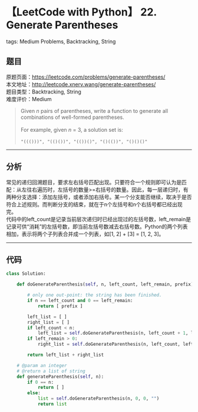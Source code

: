 # 【LeetCode with Python】 22. Generate Parentheses
tags: Medium Problems, Backtracking, String

## 题目
原题页面：<https://leetcode.com/problems/generate-parentheses/><br/>
本文地址：<http://leetcode.xnerv.wang/generate-parentheses/><br/>
题目类型：Backtracking, String<br/>
难度评价：Medium<br/>

> Given *n* pairs of parentheses, write a function to generate all combinations of well-formed parentheses.<br/>
><br/>
> For example, given *n* = 3, a solution set is:<br/>
><br/>
> `"((()))", "(()())", "(())()", "()(())", "()()()"`<br/>

<!-- more -->

---
## 分析
常见的递归回溯题目，要求左右括号匹配出现。只要符合一个规则即可认为是匹配：从左往右遍历时，左括号的数量>=右括号的数量。因此，每一层递归时，有两种分支选择：添加左括号，或者添加右括号。某一个分支能否继续，取决于是否符合上述规则。而判断分支的结束，就在于n个左括号和n个右括号都已经出现完。<br/>
代码中的left_count是记录当前层次递归时已经出现过的左括号数，left_remain是记录可供“消耗”的左括号数，即当前左括号数减去右括号数。Python的两个列表相加，表示将两个子列表合并成一个列表，如[1, 2] + [3] = [1, 2, 3]。<br/>

---
## 代码
``` python
class Solution:

    def doGenerateParenthesis(self, n, left_count, left_remain, prefix):

        # only one out-point: the string has been finished.
        if n == left_count and 0 == left_remain:
            return [ prefix ]

        left_list = [ ]
        right_list = [ ]
        if left_count < n:
            left_list = self.doGenerateParenthesis(n, left_count + 1, left_remain + 1, prefix + "(")
        if left_remain > 0:
            right_list = self.doGenerateParenthesis(n, left_count, left_remain - 1, prefix + ")")

        return left_list + right_list

    # @param an integer
    # @return a list of string
    def generateParenthesis(self, n):
        if 0 == n:
            return [ ]
        else:
            list = self.doGenerateParenthesis(n, 0, 0, "")
            return list
```
